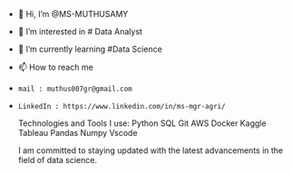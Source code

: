 - 👋 Hi, I’m @MS-MUTHUSAMY
- 👀 I’m interested in # Data Analyst
- 🌱 I’m currently learning  #Data Science
- 📫 How to reach me
-     mail : muthus007gr@gmail.com
-     LinkedIn : https://www.linkedin.com/in/ms-mgr-agri/
     

  Technologies and Tools I use:
  Python SQL Git AWS Docker Kaggle Tableau  Pandas Numpy Vscode 

  I am committed to staying updated with the latest advancements in the field of data science. 


<!---
MS-MUTHUSAMY/MS-MUTHUSAMY is a ✨ special ✨ repository because its `README.md` (this file) appears on your GitHub profile.
You can click the Preview link to take a look at your changes.
--->
